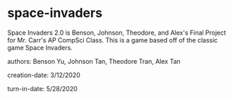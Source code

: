 # space-invaders
Space Invaders 2.0 is Benson, Johnson, Theodore, and Alex's Final Project for Mr. Carr's AP CompSci Class.
This is a game based off of the classic game Space Invaders.

authors: Benson Yu, Johnson Tan, Theodore Tran, Alex Tan

creation-date: 3/12/2020

turn-in-date: 5/28/2020

